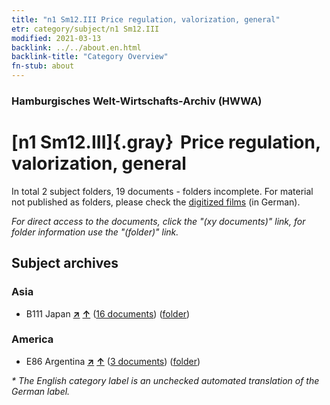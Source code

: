 ```yaml
---
title: "n1 Sm12.III Price regulation, valorization, general"
etr: category/subject/n1 Sm12.III
modified: 2021-03-13
backlink: ../../about.en.html
backlink-title: "Category Overview"
fn-stub: about
---
```


### Hamburgisches Welt-Wirtschafts-Archiv (HWWA)
# [n1 Sm12.III]{.gray}&#8201; Price regulation, valorization, general&#160; 





In total 2 subject folders, 19 documents - folders incomplete.
For material not published as folders, please check the [digitized films](/film/h1_sh) (in German).

_For direct access to the documents, click the "(xy documents)" link, for folder information use the "(folder)" link._

## Subject archives



### Asia

- B111 Japan [**&nearr;**](../../../geo/i/141272/about.en.html "Japan (all folders)") [**&uarr;**](../../../geo/about.en.html#B111 "Country category system") (<a href="https://pm20.zbw.eu/dfgview/sh/141272,144944" title="about: Japan : Price regulation, valorization, general" target="_blank">16 documents</a>) ([folder](../../../../folder/sh/1412xx/141272/1449xx/144944/about.en.html))

### America

- E86 Argentina [**&nearr;**](../../../geo/i/141692/about.en.html "Argentina (all folders)") [**&uarr;**](../../../geo/about.en.html#E86 "Country category system") (<a href="https://pm20.zbw.eu/dfgview/sh/141692,144944" title="about: Argentina : Price regulation, valorization, general" target="_blank">3 documents</a>) ([folder](../../../../folder/sh/1416xx/141692/1449xx/144944/about.en.html))


_* The English category label is an unchecked automated translation of the German label._

